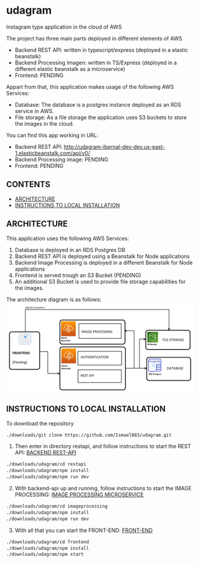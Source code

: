 # udagram
Instagram type application in the cloud of AWS

The project  has three main parts deployed in different elements of AWS
* Backend REST API: written in typescript/express (deployed in a elastic beanstalk)
* Backend Processing Imagen: written in TS/Express (deployed in a different elastic beanstalk as a microservice)
* Frontend: PENDING

Appart from that, this application makes usage of the following AWS Services:
* Database: The database is a postgres instance deployed as an RDS service in AWS.
* File storage: As a file storage the application uses S3 buckets to store the images in the cloud.

You can find this app working in URL:
* Backend REST API: http://udagram-ibernal-dev-dev.us-east-1.elasticbeanstalk.com/api/v0/
* Backend Processing image: PENDING
* Frontend: PENDING

## CONTENTS

- [ARCHITECTURE](#ARCHITECTURE)
- [INSTRUCTIONS TO LOCAL INSTALLATION](#INSTRUCTIONS-TO-LOCAL-INSTALLATION)

## ARCHITECTURE

This application uses the following AWS Services:

1) Database is deployed in an RDS Postgres DB
2) Backend REST API is deployed using a Beanstalk for Node applications
3) Backend Image Processing is deployed in a different Beanstalk for Node applications
4) Frontend is served trough an S3 Bucket (PENDING)
5) An additional S3 Bucket is used to provide file storage capabilities for the images.

The architecture diagram is as follows:
![AWS_Architecture](docs/diagram.png)

## INSTRUCTIONS TO LOCAL INSTALLATION

To download the repository

```bash
./downloads/git clone https://github.com/IsmaelB83/udagram.git
```

1) Then enter in directory restapi, and follow instructions to start the REST API: [BACKEND REST-API](restapi/README.md)
```bash
./downloads/udagram/cd restapi
./downloads/udagram/npm install
./downloads/udagram/npm run dev
```
2) With backend-api up and running, follow instructions to start the IMAGE PROCESSING: [IMAGE PROCESSING MICROSERVICE](imageprocessing/README.md)
```bash
./downloads/udagram/cd imageprocessing
./downloads/udagram/npm install
./downloads/udagram/npm run dev
```
3) With all that you can start the FRONT-END: [FRONT-END](frontend/README.md)
```bash
./downloads/udagram/cd frontend
./downloads/udagram/npm install
./downloads/udagram/npm start
```
